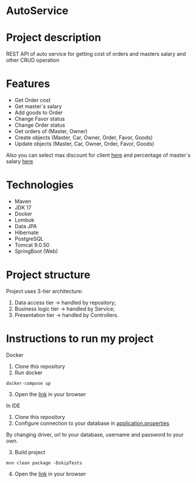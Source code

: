 # AutoService
# Project description
REST API of auto service for getting cost of orders and masters salary and other CRUD operation
# Features
- Get Order cost
- Get master`s salary
- Add goods to Order
- Change Favor status
- Change Order status
- Get orders of (Master, Owner)
- Create objects (Master, Car, Owner, Order, Favor, Goods)
- Update objects (Master, Car, Owner, Order, Favor, Goods)

Also you can select max discount for client [here](src/main/java/autoservise/service/impl/OrderServiceImpl.java) and
percentage of master`s salary [here](src/main/java/autoservise/service/impl/MasterServiceImpl.java)

# Technologies
- Maven
- JDK 17
- Docker
- Lombok
- Data JPA
- Hibernate
- PostgreSQL
- Tomcat 9.0.50
- SpringBoot (Web)

# Project structure
Project uses 3-tier architecture:
1. Data access tier -> handled by repository;
2. Business logic tier -> handled by Service;
3. Presentation tier -> handled by Controllers.

# Instructions to run my project
Docker
1. Clone this repository
2. Run docker
```shell
docker-compose up
```
3. Open the [link](http://localhost:6868/swagger-ui.html) in your browser

In IDE
1. Clone this repository
2. Configure connection to your database in [application.properties](src/main/resources/application.properties)

By changing driver, url to your database, username and password to your own.

3. Build project
 ```shell
mvn clean package -DskipTests
```
4. Open the [link](http://localhost:8080/swagger-ui.html) in your browser
